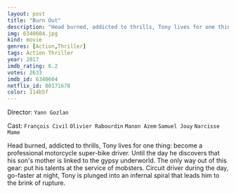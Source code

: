 ```yaml
---
layout: post
title: "Burn Out"
description: "Head burned, addicted to thrills, Tony lives for one thing: become a professional motorcycle super-bike driver. Until the day he discovers that his son's mother is linked to the gypsy underworld. The only way out of this gear: put his talents at the service of mobsters. Circuit driver during the day, go-faster at night, Tony is plunged into an infernal spiral that leads him to the brink of rupture..."
img: 6340604.jpg
kind: movie
genres: [Action,Thriller]
tags: Action Thriller 
year: 2017
imdb_rating: 6.2
votes: 2633
imdb_id: 6340604
netflix_id: 80171678
color: 114b5f
---
```

Director: `Yann Gozlan`  

Cast: `François Civil` `Olivier Rabourdin` `Manon Azem` `Samuel Jouy` `Narcisse Mame` 

Head burned, addicted to thrills, Tony lives for one thing: become a professional motorcycle super-bike driver. Until the day he discovers that his son's mother is linked to the gypsy underworld. The only way out of this gear: put his talents at the service of mobsters. Circuit driver during the day, go-faster at night, Tony is plunged into an infernal spiral that leads him to the brink of rupture.